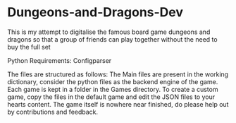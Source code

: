 # Dungeons-and-Dragons-Dev
This is my attempt to digitalise the famous board game dungeons and dragons so that a group of friends can play together without the need to buy the full set

Python Requirements:
 Configparser

The files are structured as follows:
The Main files are present in the working dictionary, consider the python files as the backend engine of the game.
Each game is kept in a folder in the Games directory.
To create a custom game, copy the files in the default game and edit the JSON files to your hearts content.
The game itself is nowhere near finished, do please help out by contributions and feedback.